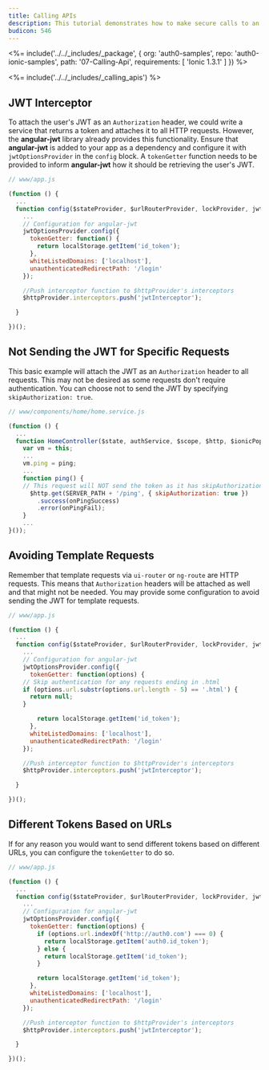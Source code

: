 ```yaml
---
title: Calling APIs
description: This tutorial demonstrates how to make secure calls to an API
budicon: 546
---
```


<%= include('../../_includes/_package', {
  org: 'auth0-samples',
  repo: 'auth0-ionic-samples',
  path: '07-Calling-Api',
  requirements: [
    'Ionic 1.3.1'
  ]
}) %>


<%= include('../../_includes/_calling_apis') %>

## JWT Interceptor

To attach the user's JWT as an `Authorization` header, we could write a service that returns a token and attaches it to all HTTP requests. However, the **angular-jwt** library already provides this functionality. Ensure that **angular-jwt** is added to your app as a dependency and configure it with `jwtOptionsProvider` in the `config` block. A `tokenGetter` function needs to be provided to inform **angular-jwt** how it should be retrieving the user's JWT.

```js
// www/app.js

(function () {
  ...
  function config($stateProvider, $urlRouterProvider, lockProvider, jwtOptionsProvider, $httpProvider) {
    ...
    // Configuration for angular-jwt
    jwtOptionsProvider.config({
      tokenGetter: function() {
        return localStorage.getItem('id_token');
      },
      whiteListedDomains: ['localhost'],
      unauthenticatedRedirectPath: '/login'
    });

    //Push interceptor function to $httpProvider's interceptors
    $httpProvider.interceptors.push('jwtInterceptor');

  }

})();
```

## Not Sending the JWT for Specific Requests

This basic example will attach the JWT as an `Authorization` header to all requests. This may not be desired as some requests don't require authentication. You can choose not to send the JWT by specifying `skipAuthorization: true`.

```js
// www/components/home/home.service.js

(function () {
  ...
  function HomeController($state, authService, $scope, $http, $ionicPopup) {
    var vm = this;
    ...
    vm.ping = ping;
    ...
    function ping() {
    // This request will NOT send the token as it has skipAuthorization
      $http.get(SERVER_PATH + '/ping', { skipAuthorization: true })
        .success(onPingSuccess)
        .error(onPingFail);
    }
    ...
}());
```

## Avoiding Template Requests

Remember that template requests via `ui-router` or `ng-route` are HTTP requests. This means that `Authorization` headers will be attached as well and that might not be needed. You may provide some configuration to avoid sending the JWT for template requests.

```js
// www/app.js

(function () {
  ...
  function config($stateProvider, $urlRouterProvider, lockProvider, jwtOptionsProvider, $httpProvider) {
    ...
    // Configuration for angular-jwt
    jwtOptionsProvider.config({
      tokenGetter: function(options) {
    // Skip authentication for any requests ending in .html
    if (options.url.substr(options.url.length - 5) == '.html') {
      return null;
    }

        return localStorage.getItem('id_token');
      },
      whiteListedDomains: ['localhost'],
      unauthenticatedRedirectPath: '/login'
    });

    //Push interceptor function to $httpProvider's interceptors
    $httpProvider.interceptors.push('jwtInterceptor');

  }

})();
```

## Different Tokens Based on URLs

If for any reason you would want to send different tokens based on different URLs, you can configure the `tokenGetter` to do so.

```js
// www/app.js

(function () {
  ...
  function config($stateProvider, $urlRouterProvider, lockProvider, jwtOptionsProvider, $httpProvider) {
    ...
    // Configuration for angular-jwt
    jwtOptionsProvider.config({
      tokenGetter: function(options) {
        if (options.url.indexOf('http://auth0.com') === 0) {
          return localStorage.getItem('auth0.id_token');
        } else {
          return localStorage.getItem('id_token');
        }

        return localStorage.getItem('id_token');
      },
      whiteListedDomains: ['localhost'],
      unauthenticatedRedirectPath: '/login'
    });

    //Push interceptor function to $httpProvider's interceptors
    $httpProvider.interceptors.push('jwtInterceptor');

  }

})();
```
